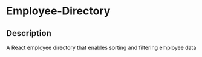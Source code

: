 # Employee-Directory

## Description

A React employee directory that enables sorting and filtering employee data
